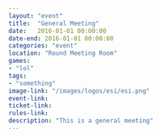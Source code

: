 ```yaml
---
layout: "event"
title:  "General Meeting"
date:   2016-01-01 00:00:00
date-end: 2016-01-01 00:00:00
categories: "event"
location: "Round Meeting Room"
games:
- "lol"
tags:
- "something"
image-link: "/images/logos/esi/esi.png"
event-link:
ticket-link:
rules-link: 
description: "This is a general meeting"
---
```


